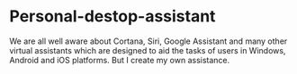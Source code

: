 # Personal-destop-assistant
We are all well aware about Cortana, Siri, Google Assistant and many other virtual assistants which are designed to aid the tasks of users in Windows, Android and iOS platforms. But I create my own assistance.
